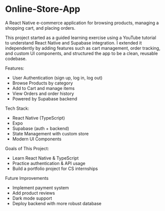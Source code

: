 # Online-Store-App
A React Native e-commerce application for browsing products, managing a shopping cart, and placing orders.

This project started as a guided learning exercise using a YouTube tutorial to understand React Native and Supabase integration. 
I extended it independently by adding features such as cart management, order tracking, and custom UI components, and structured the app to be a clean, reusable codebase.

Features:
- User Authentication (sign up, log in, log out)
- Browse Products by category
- Add to Cart and manage items
- View Orders and order history
- Powered by Supabase backend

Tech Stack:
- React Native (TypeScript)
- Expo
- Supabase (auth + backend)
- State Management with custom store
- Modern UI Components

Goals of This Project:
- Learn React Native & TypeScript
- Practice authentication & API usage
- Build a portfolio project for CS internships

Future Improvements
- Implement payment system
- Add product reviews
- Dark mode support
- Deploy backend with more robust database

